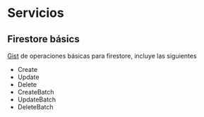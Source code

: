 # Servicios

## Firestore básics

[Gist](https://gist.github.com/FelixEhuan/daf216842098cd626046b2dd4c1a9805) de operaciones básicas para firestore, incluye las siguientes

* Create
* Update
* Delete
* CreateBatch
* UpdateBatch
* DeleteBatch

